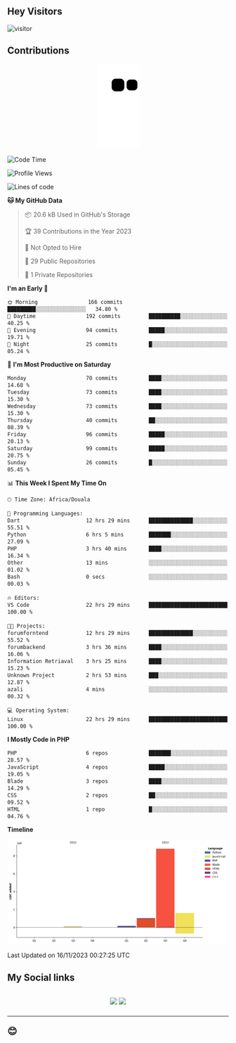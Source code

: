 ## Hey Visitors
![visitor](https://profile-counter.glitch.me/Fotsingboris/count.svg)

## Contributions
<p align="center">
  <img src="https://raw.githubusercontent.com/Fotsingboris/Fotsingboris/output/github-contribution-grid-snake.svg" />
</p>

<!--START_SECTION:waka-->
![Code Time](http://img.shields.io/badge/Code%20Time-717%20hrs%2052%20mins-blue)

![Profile Views](http://img.shields.io/badge/Profile%20Views-0-blue)

![Lines of code](https://img.shields.io/badge/From%20Hello%20World%20I%27ve%20Written-11.6%20million%20lines%20of%20code-blue)

**🐱 My GitHub Data** 

> 📦 20.6 kB Used in GitHub's Storage 
 > 
> 🏆 39 Contributions in the Year 2023
 > 
> 🚫 Not Opted to Hire
 > 
> 📜 29 Public Repositories 
 > 
> 🔑 1 Private Repositories 
 > 
**I'm an Early 🐤** 

```text
🌞 Morning                166 commits         █████████░░░░░░░░░░░░░░░░   34.80 % 
🌆 Daytime                192 commits         ██████████░░░░░░░░░░░░░░░   40.25 % 
🌃 Evening                94 commits          █████░░░░░░░░░░░░░░░░░░░░   19.71 % 
🌙 Night                  25 commits          █░░░░░░░░░░░░░░░░░░░░░░░░   05.24 % 
```
📅 **I'm Most Productive on Saturday** 

```text
Monday                   70 commits          ████░░░░░░░░░░░░░░░░░░░░░   14.68 % 
Tuesday                  73 commits          ████░░░░░░░░░░░░░░░░░░░░░   15.30 % 
Wednesday                73 commits          ████░░░░░░░░░░░░░░░░░░░░░   15.30 % 
Thursday                 40 commits          ██░░░░░░░░░░░░░░░░░░░░░░░   08.39 % 
Friday                   96 commits          █████░░░░░░░░░░░░░░░░░░░░   20.13 % 
Saturday                 99 commits          █████░░░░░░░░░░░░░░░░░░░░   20.75 % 
Sunday                   26 commits          █░░░░░░░░░░░░░░░░░░░░░░░░   05.45 % 
```


📊 **This Week I Spent My Time On** 

```text
🕑︎ Time Zone: Africa/Douala

💬 Programming Languages: 
Dart                     12 hrs 29 mins      ██████████████░░░░░░░░░░░   55.51 % 
Python                   6 hrs 5 mins        ███████░░░░░░░░░░░░░░░░░░   27.09 % 
PHP                      3 hrs 40 mins       ████░░░░░░░░░░░░░░░░░░░░░   16.34 % 
Other                    13 mins             ░░░░░░░░░░░░░░░░░░░░░░░░░   01.02 % 
Bash                     0 secs              ░░░░░░░░░░░░░░░░░░░░░░░░░   00.03 % 

🔥 Editors: 
VS Code                  22 hrs 29 mins      █████████████████████████   100.00 % 

🐱‍💻 Projects: 
forumforntend            12 hrs 29 mins      ██████████████░░░░░░░░░░░   55.52 % 
forumbackend             3 hrs 36 mins       ████░░░░░░░░░░░░░░░░░░░░░   16.06 % 
Information Retriaval    3 hrs 25 mins       ████░░░░░░░░░░░░░░░░░░░░░   15.23 % 
Unknown Project          2 hrs 53 mins       ███░░░░░░░░░░░░░░░░░░░░░░   12.87 % 
azali                    4 mins              ░░░░░░░░░░░░░░░░░░░░░░░░░   00.32 % 

💻 Operating System: 
Linux                    22 hrs 29 mins      █████████████████████████   100.00 % 
```

**I Mostly Code in PHP** 

```text
PHP                      6 repos             ███████░░░░░░░░░░░░░░░░░░   28.57 % 
JavaScript               4 repos             █████░░░░░░░░░░░░░░░░░░░░   19.05 % 
Blade                    3 repos             ████░░░░░░░░░░░░░░░░░░░░░   14.29 % 
CSS                      2 repos             ██░░░░░░░░░░░░░░░░░░░░░░░   09.52 % 
HTML                     1 repo              █░░░░░░░░░░░░░░░░░░░░░░░░   04.76 % 
```



**Timeline**

![Lines of Code chart](https://raw.githubusercontent.com/Fotsingboris/Fotsingboris/main/assets/bar_graph.png)


 Last Updated on 16/11/2023 00:27:25 UTC
<!--END_SECTION:waka-->

<h2>My Social links <h2>
<p align="center">
   <a href="https://linkedin.com/in/Fotsingboris-Mathieu"><img src="https://img.shields.io/badge/linkedin-%230077B5.svg?style=for-the-badge&logo=linkedin&logoColor=white"></a>
   <a href="https://instagram.com/Fotsingboris"><img src="https://img.shields.io/badge/instagram-%23E4405F.svg?style=for-the-badge&logo=Instagram&logoColor=white"></a>
  </p>
<hr>
😊
